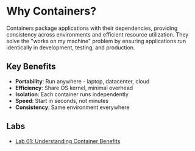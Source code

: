 # Why Containers?

Containers package applications with their dependencies, providing consistency across environments and efficient resource utilization. They solve the "works on my machine" problem by ensuring applications run identically in development, testing, and production.

## Key Benefits

- **Portability**: Run anywhere - laptop, datacenter, cloud
- **Efficiency**: Share OS kernel, minimal overhead
- **Isolation**: Each container runs independently
- **Speed**: Start in seconds, not minutes
- **Consistency**: Same environment everywhere

## Labs

- [Lab 01: Understanding Container Benefits](labs/lab-01.md)

